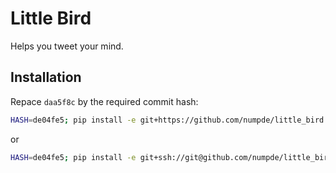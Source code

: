 # Little Bird

Helps you tweet your mind.

## Installation

Repace `daa5f8c` by the required commit hash:

```bash
HASH=de04fe5; pip install -e git+https://github.com/numpde/little_bird.git@${HASH}#egg=little_bird
```

or

```bash
HASH=de04fe5; pip install -e git+ssh://git@github.com/numpde/little_bird.git@${HASH}#egg=little_bird
```
